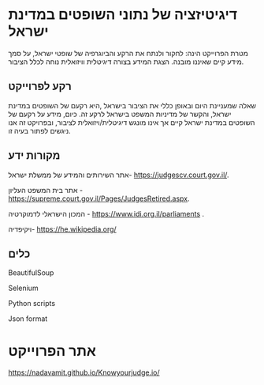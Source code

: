 # דיגיטיזציה של נתוני השופטים במדינת ישראל 
מטרת הפרוייקט הינה: לחקור ולנתח את הרקע והביוגרפיה של שופטי ישראל, על סמך מידע קיים שאיננו מובנה.
הצגת המידע בצורה דיגיטלית וויזואלית נוחה לכלל הציבור.

## רקע לפרוייקט
שאלה שמעניינת היום ובאופן כללי את הציבור בישראל ,היא רקעם של השופטים במדינת ישראל, והקשר של מדיניות המשפט בישראל לרקע זה. 
כיום, מידע על רקעם של השופטים במדינת ישראל קיים אך אינו מונגש דיגיטלית/ויזואלית לציבור, ובפרויקט זה אנו ניגשים לפתור בעיה זו.

## מקורות ידע
אתר השירותים והמידע של ממשלת ישראל- https://judgescv.court.gov.il/.

אתר בית המשפט העליון - https://supreme.court.gov.il/Pages/JudgesRetired.aspx.

המכון הישראלי לדמוקרטיה - https://www.idi.org.il/parliaments .

ויקיפדיה- https://he.wikipedia.org/

## כלים
BeautifulSoup

Selenium

Python scripts

Json format

# אתר הפרוייקט 
https://nadavamit.github.io/Knowyourjudge.io/

